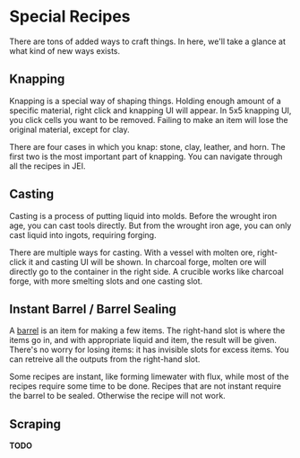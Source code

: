 # Special Recipes
There are tons of added ways to craft things. In here, we'll take a glance at what kind of new ways exists.

## Knapping
Knapping is a special way of shaping things. Holding enough amount of a specific material, right click and knapping UI will appear. In 5x5 knapping UI, you click cells you want to be removed. Failing to make an item will lose the original material, except for clay.

There are four cases in which you knap: stone, clay, leather, and horn. The first two is the most important part of knapping. You can navigate through all the recipes in JEI.

## Casting
Casting is a process of putting liquid into molds. Before the wrought iron age, you can cast tools directly. But from the wrought iron age, you can only cast liquid into ingots, requiring forging.

There are multiple ways for casting. With a vessel with molten ore, right-click it and casting UI will be shown. In charcoal forge, molten ore will directly go to the container in the right side. A crucible works like charcoal forge, with more smelting slots and one casting slot.

## Instant Barrel / Barrel Sealing
A [barrel](../primitive-age/20250309014151.md) is an item for making a few items. The right-hand slot is where the items go in, and with appropriate liquid and item, the result will be given. There's no worry for losing items: it has invisible slots for excess items. You can retreive all the outputs from the right-hand slot.

Some recipes are instant, like forming limewater with flux, while most of the recipes require some time to be done. Recipes that are not instant require the barrel to be sealed. Otherwise the recipe will not work.

## Scraping
**TODO**
